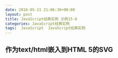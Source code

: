 ```yaml
---
date: 2016-05-21 21:06:30+00:00
layout: post
title: JavaScript经典实例 示例15-6
categories: JavaScript经典实例
tags:  JavaScript  JavaScript经典实例
---
```


作为text/html嵌入到HTML 5的SVG
----------------

<html>
    <head>
        <title>SVG</title>
        <meta charset="utf-8" />
        <script type="text/javascript">
        
            // 设置元素onclick事件处理程序
            window.onload = function() {
                var circle = document.getElementById('redcircle');
                
                // onclick事件处理程序，修改圆的半径
                circle.onclick = function() {
                    var r = parseInt(this.getAttributeNS(null, 'r'));
                    
                    r -= 10;
                    circle.setAttributeNS('', 'r', r);
                    var dc = document.getElementsByTagNameNS('http://purl.org/dc/elements/1.1/', 'title');
                    
                    for (var i = 0; i < dc.length; i++) {
                        var str = dc.item(i).namespaceURI + '' + dc.item(i).prefix + '' + dc.item(i).localName + '' + dc.item(i).textContent;
                        
                        alert(str);
                    }
                    
                }
                
            }
        </script>
    </head>
    <body>
        <h1>SVG</h1>
        <p>This is <code>text/html</code>!</p>
        <h2>SVG</h2>
        <svg id="svgelem" height="800" xmlns="http://www.w3.org/2000/svg">
            <circle id="redcircle" cx="300" cy="300" r="300" fill="red" />
            <metadata>
                <rdf:RDF xmlns:cc="http://web.resource.org/cc/" xmlns:dc="http://purl.org/dc/element/1.1/" xmlns:rdf="http://www.w3.org/1999/02/22-rdf-syntax-ns#">
                    <cc:Work rdf:about="">
                        <dc:title>Sizing Red Circle</dc:title>
                        <dc:description></dc:description>
                        <dc:subject>
                            <rdf:Bag>
                                <rdf:li>circle</rdf:li>
                                <rdf:li>red</rdf:li>
                                <rdf:li>graphic</rdf:li>
                            </rdf:Bag>
                        </dc:subject>
                        <dc:publisher>
                            <cc:Agent rdf:about="http://www.openclipart.org">
                                <dc:title>Testing RDF in SVG</dc:title>
                            </cc:Agent>
                        </dc:publisher>
                        <dc:creator>
                            <cc:Agent>
                                <dc:title id="title">Testing</dc:title>
                            </cc:Agent>
                        </dc:creator>
                        <dc:rights>
                            <cc:Agent>
                                <dc:title>Testing</dc:title>
                            </cc:Agent>
                        </dc:rights>
                        <dc:date></dc:date>
                        <dc:format>image/svg+xml</dc:format>
                        <dc:type rdf:resource="http://purl.org/dc/dcmitype/StillImage" />
                        <cc:license rdf:resource="http://web.resource.org/cc/PublicDomain" />
                        <dc:language>en</dc:language>
                    </cc:Work>
                    <cc:License rdf:about="http://web.resource.org/cc/PublicDomain">
                        <cc:permits rdf:resource="http://web.resource.org/cc/Reproduction" />
                        <cc:permits rdf:resource="http://web.resource.org/cc/Distribution" />
                        <cc:permits rdf:resource="http://web.resource.org/cc/DerivativeWorks" />
                    </cc:License>
                </rdf:RDF>
            </metadata>
        </svg>
    </body>
</html>

源码如下：

``` javascript
<!DOCTYPE html>
<html>
    <head>
        <title>SVG</title>
        <meta charset="utf-8" />
        <script type="text/javascript">
        
            // 设置元素onclick事件处理程序
            window.onload = function() {
                var circle = document.getElementById('redcircle');
                
                // onclick事件处理程序，修改圆的半径
                circle.onclick = function() {
                    var r = parseInt(this.getAttributeNS(null, 'r'));
                    
                    r -= 10;
                    circle.setAttributeNS('', 'r', r);
                    var dc = document.getElementsByTagNameNS('http://purl.org/dc/elements/1.1/', 'title');
                    
                    for (var i = 0; i < dc.length; i++) {
                        var str = dc.item(i).namespaceURI + '' + dc.item(i).prefix + '' + dc.item(i).localName + '' + dc.item(i).textContent;
                        
                        alert(str);
                    }
                    
                }
                
            }
        </script>
    </head>
    <body>
        <h1>SVG</h1>
        <p>This is <code>text/html</code>!</p>
        <h2>SVG</h2>
        <svg id="svgelem" height="800" xmlns="http://www.w3.org/2000/svg">
            <circle id="redcircle" cx="300" cy="300" r="300" fill="red" />
            <metadata>
                <rdf:RDF xmlns:cc="http://web.resource.org/cc/" xmlns:dc="http://purl.org/dc/element/1.1/" xmlns:rdf="http://www.w3.org/1999/02/22-rdf-syntax-ns#">
                    <cc:Work rdf:about="">
                        <dc:title>Sizing Red Circle</dc:title>
                        <dc:description></dc:description>
                        <dc:subject>
                            <rdf:Bag>
                                <rdf:li>circle</rdf:li>
                                <rdf:li>red</rdf:li>
                                <rdf:li>graphic</rdf:li>
                            </rdf:Bag>
                        </dc:subject>
                        <dc:publisher>
                            <cc:Agent rdf:about="http://www.openclipart.org">
                                <dc:title>Testing RDF in SVG</dc:title>
                            </cc:Agent>
                        </dc:publisher>
                        <dc:creator>
                            <cc:Agent>
                                <dc:title id="title">Testing</dc:title>
                            </cc:Agent>
                        </dc:creator>
                        <dc:rights>
                            <cc:Agent>
                                <dc:title>Testing</dc:title>
                            </cc:Agent>
                        </dc:rights>
                        <dc:date></dc:date>
                        <dc:format>image/svg+xml</dc:format>
                        <dc:type rdf:resource="http://purl.org/dc/dcmitype/StillImage" />
                        <cc:license rdf:resource="http://web.resource.org/cc/PublicDomain" />
                        <dc:language>en</dc:language>
                    </cc:Work>
                    <cc:License rdf:about="http://web.resource.org/cc/PublicDomain">
                        <cc:permits rdf:resource="http://web.resource.org/cc/Reproduction" />
                        <cc:permits rdf:resource="http://web.resource.org/cc/Distribution" />
                        <cc:permits rdf:resource="http://web.resource.org/cc/DerivativeWorks" />
                    </cc:License>
                </rdf:RDF>
            </metadata>
        </svg>
    </body>
</html>
``` 
